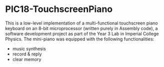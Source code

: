 # PIC18-TouchscreenPiano

This is a low-level implementation of a multi-functional touchscreen piano keyboard on an 8-bit microprocessor (written purely in Assembly code), a software development project as part of the Year 3 Lab in Imperial College Physics. The mini-piano was equipped with the following functionalities:
- music synthesis 
- record & reply
- clear memory

